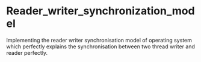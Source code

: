 # Reader_writer_synchronization_model
Implementing the reader writer synchronisation model of operating system which perfectly explains the synchronisation  between two thread  writer and reader perfectly.
